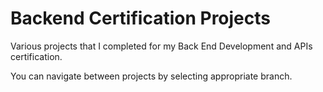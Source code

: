 # Backend Certification Projects

Various projects that I completed for my Back End Development and APIs certification.

You can navigate between projects by selecting appropriate branch.